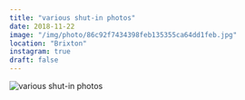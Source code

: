 ```yaml
---
title: "various shut-in photos"
date: 2018-11-22
image: "/img/photo/86c92f7434398feb135355ca64dd1feb.jpg"
location: "Brixton"
instagram: true
draft: false
---
```


![various shut-in photos](/img/photo/86c92f7434398feb135355ca64dd1feb.jpg)

